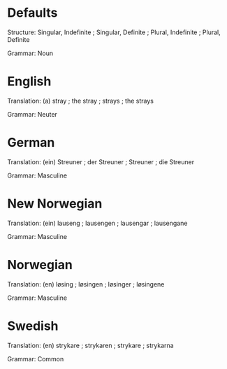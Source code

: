 Defaults
========

Structure: Singular, Indefinite ; Singular, Definite ; Plural, Indefinite ; Plural, Definite

Grammar:   Noun



English
=======

Translation: (a) stray ; the stray ; strays ; the strays

Grammar:     Neuter



German
======

Translation: (ein) Streuner ; der Streuner ; Streuner ; die Streuner

Grammar:     Masculine



New Norwegian
=============

Translation: (ein) lauseng ; lausengen ; lausengar ; lausengane

Grammar:     Masculine



Norwegian
=========

Translation: (en) løsing ; løsingen ; løsinger ; løsingene

Grammar:     Masculine



Swedish
=======

Translation: (en) strykare ; strykaren ; strykare ; strykarna

Grammar:     Common

